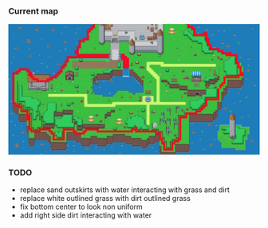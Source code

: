 ### Current map

![Current image of map](/assets/Images/Tiled/tmx/newmap.png)

### TODO

- replace sand outskirts with water interacting with grass and dirt
- replace white outlined grass with dirt outlined grass
- fix bottom center to look non uniform
- add right side dirt interacting with water